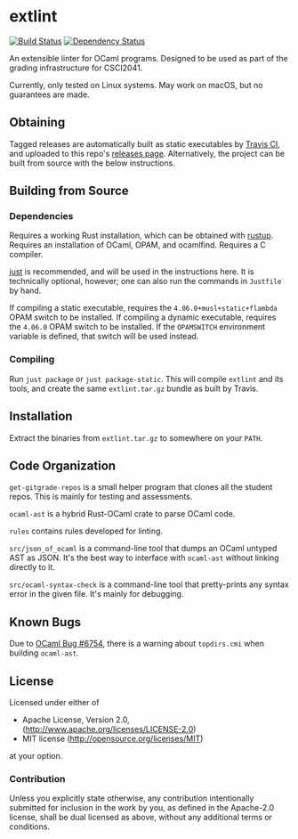 # extlint

[![Build Status](https://travis-ci.org/remexre/extlint.svg?branch=master)](https://travis-ci.org/remexre/extlint)
[![Dependency Status](https://deps.rs/repo/github/remexre/extlint/status.svg)](https://deps.rs/repo/github/remexre/extlint)

An extensible linter for OCaml programs.
Designed to be used as part of the grading infrastructure for CSCI2041.

Currently, only tested on Linux systems.
May work on macOS, but no guarantees are made.

## Obtaining

Tagged releases are automatically built as static executables by [Travis CI](https://travis-ci.org/remexre/extlint), and uploaded to this repo's [releases page](https://github.com/remexre/extlint/releases).
Alternatively, the project can be built from source with the below instructions.

## Building from Source

### Dependencies

Requires a working Rust installation, which can be obtained with [rustup](https://rustup.rs/).
Requires an installation of OCaml, OPAM, and ocamlfind.
Requires a C compiler.

[just](https://github.com/casey/just) is recommended, and will be used in the instructions here.
It is technically optional, however; one can also run the commands in `Justfile` by hand.

If compiling a static executable, requires the `4.06.0+musl+static+flambda` OPAM switch to be installed.
If compiling a dynamic executable, requires the `4.06.0` OPAM switch to be installed.
If the `OPAMSWITCH` environment variable is defined, that switch will be used instead.

### Compiling

Run `just package` or `just package-static`.
This will compile `extlint` and its tools, and create the same `extlint.tar.gz` bundle as built by Travis.

## Installation

Extract the binaries from `extlint.tar.gz` to somewhere on your `PATH`.

## Code Organization

`get-gitgrade-repos` is a small helper program that clones all the student repos.
This is mainly for testing and assessments.

`ocaml-ast` is a hybrid Rust-OCaml crate to parse OCaml code.

`rules` contains rules developed for linting.

`src/json_of_ocaml` is a command-line tool that dumps an OCaml untyped AST as JSON.
It's the best way to interface with `ocaml-ast` without linking directly to it.

`src/ocaml-syntax-check` is a command-line tool that pretty-prints any syntax error in the given file.
It's mainly for debugging.

## Known Bugs

Due to [OCaml Bug #6754](https://caml.inria.fr/mantis/view.php?id=6754), there is a warning about `topdirs.cmi` when building `ocaml-ast`.

## License

Licensed under either of

 * Apache License, Version 2.0, (http://www.apache.org/licenses/LICENSE-2.0)
 * MIT license (http://opensource.org/licenses/MIT)

at your option.

### Contribution

Unless you explicitly state otherwise, any contribution intentionally submitted for inclusion in the work by you, as defined in the Apache-2.0 license, shall be dual licensed as above, without any additional terms or conditions.
